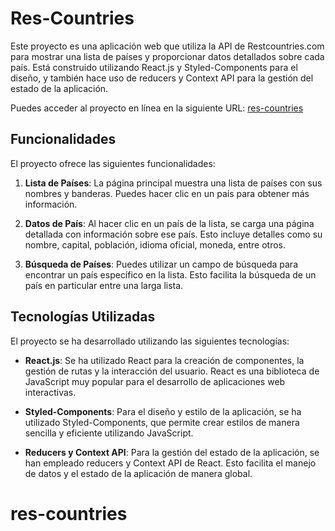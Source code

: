 # Res-Countries

Este proyecto es una aplicación web que utiliza la API de Restcountries.com para mostrar una lista de países y proporcionar datos detallados sobre cada país. Está construido utilizando React.js y Styled-Components para el diseño, y también hace uso de reducers y Context API para la gestión del estado de la aplicación.

Puedes acceder al proyecto en línea en la siguiente URL: [res-countries](https://luisgomezojeda.github.io/res-countries/)

## Funcionalidades

El proyecto ofrece las siguientes funcionalidades:

1. **Lista de Países**: La página principal muestra una lista de países con sus nombres y banderas. Puedes hacer clic en un país para obtener más información.

2. **Datos de País**: Al hacer clic en un país de la lista, se carga una página detallada con información sobre ese país. Esto incluye detalles como su nombre, capital, población, idioma oficial, moneda, entre otros.

3. **Búsqueda de Países**: Puedes utilizar un campo de búsqueda para encontrar un país específico en la lista. Esto facilita la búsqueda de un país en particular entre una larga lista.

## Tecnologías Utilizadas

El proyecto se ha desarrollado utilizando las siguientes tecnologías:

- **React.js**: Se ha utilizado React para la creación de componentes, la gestión de rutas y la interacción del usuario. React es una biblioteca de JavaScript muy popular para el desarrollo de aplicaciones web interactivas.

- **Styled-Components**: Para el diseño y estilo de la aplicación, se ha utilizado Styled-Components, que permite crear estilos de manera sencilla y eficiente utilizando JavaScript.

- **Reducers y Context API**: Para la gestión del estado de la aplicación, se han empleado reducers y Context API de React. Esto facilita el manejo de datos y el estado de la aplicación de manera global.

# res-countries
